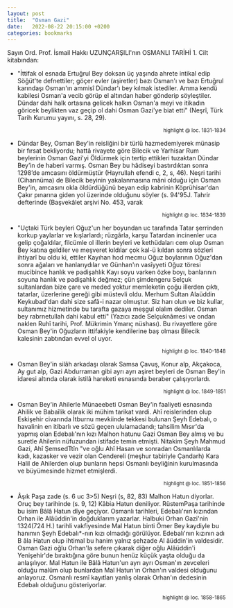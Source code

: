 ```yaml
---
layout: post
title:  "Osman Gazi"
date:   2022-08-22 20:15:00 +0200
categories: bookmarks
---
```


Sayın Ord. Prof. İsmail Hakkı UZUNÇARŞILI'nın OSMANLI TARİHİ 1. Cilt kitabından:

* "İttifak ol esnada Ertuğrul Bey doksan üç yaşında ahrete intikal edip Söğüt'te defnettiler; göçer evler (aşiretler) bazı Osman'ı ve bazı Ertuğrul karındaşı Osman'ın ammisî Dündar'ı bey kılmak istediler. Amma kendü kabilesi Osman'a vecib görüp el altından haber gönderip söyleştiler. Dündar dahi halk ortasına gelicek halkın Osman'a meyi ve itikadın göricek beylikten vaz geçip ol dahi Osman Gazi'ye biat etti" (Neşrî, Türk Tarih Kurumu yayını, s. 28, 29).

<p style="text-align: right;"><sup>highlight @ loc. 1831-1834</sup></p>

* Dündar Bey, Osman Bey'in reisliğini bir türlü hazmedemiyerek münasip bir fırsat bekliyordu; hattâ rivayete göre Bilecik ve Yarhisar Rum beylerinin Osman Gazi'yi Öldürmek için tertip ettikleri tuzaktan Dündar Bey’in de haberi varmış. Osman Bey bu hâdiseyi bastırdıktan sonra 1298’de amcasını öldürmüştür (Hayrullah efendi c, 2, s, 46). Neşri tarihi (Cihannüma) de Bilecik beyinin yakalanmasına mâni olduğu için Osman Bey'in, amcasını okla öldürdüğünü beyan edip kabrinin Köprühisar'dan Çakır pınarına giden yol üzerinde olduğunu söyler (s. 94'95J. Tahrir defterinde (Başvekâlet arşivi No. 453, varak

<p style="text-align: right;"><sup>highlight @ loc. 1834-1839</sup></p>

* "Uçtaki Türk beyleri Oğuz'un her boyundan uc tarafında Tatar şerrinden korkup yaylarlar ve kışlarlardı; rüzgârla, karşu Tatardan incinenler uca gelip çoğaldılar, filcümle ol illerin beyleri ve kethüdaları cem olup Osman Bey katına geldiler ve meşveret kıldılar çok kal-ü kıldan sonra sözleri ihtiyarî bu oldu ki, ettiler Kayıhan hod mecmu Oğuz boylarının Oğuz'dan sonra ağaları ve hanlarıydılar ve Günhan'ın vasîyyeti Oğuz töresi mucibince hanlık ve padişahlık Kayı soyu varken özke boyı, banlarının soyuna hanlık ve padişahlık değmez; çün şimdengeru Selçuk sultanlardan bize çare ve meded yoktur memleketin çoğu illerden çıktı, tatarlar, üzerlerine gereği gibi müstevli oldu. Merhum Sultan Alaüddin Keykubad'dan dahi size safâ-i nazar olmuştur. Siz harı olun ve biz kullar, sultanımız hizmetinde bu tarafta gazaya meşgul olalım dediler. Osman bey rabrnetullah dahi kabul etti" (Yazıcı zade Selçuknâmesi ve ondan naklen Ruhî tarihi, Prof. Mükrimin Ymarıç nüshası). Bu rivayetlere göre Osman Bey'in Oğuzların ittifakiyle kendilerine baş olması Bilecik kalesinin zabtından evvel ol uyor.

<p style="text-align: right;"><sup>highlight @ loc. 1840-1848</sup></p>

* Osman Bey'in silâh arkadaşı olarak Samsa Çavuş, Konur alp, Akçakoca, Ay gut alp, Gazi Abdurraman gibi ayrı ayrı aşiret beyleri de Osman Bey'in idaresi altında olarak istilâ hareketi esnasında beraber çalışıyorlardı.

<p style="text-align: right;"><sup>highlight @ loc. 1849-1851</sup></p>

* Osman Bey'in Ahilerle Münaeebeti Osman Bey'in faaliyeti esnasında Ahilik ve Babaîlik olarak iki mühim tarikat vardi. Ahî reislerinden olup Eskişehir civarında İtburnu mevkiinde tekkesi bulunan Şeyh Edebalı, o havalinin en itibarlı ve sözü geçen ululamadandı; tahsilim Mısır'da yapmış olan Edebalı'nın kızı Malhon hatunu Gazi Osman Bey almış ve bu suretle Ahilerin nüfuzundan istifade temin etmişti. Nitakim Şeyh Mahmud Gazi, Ahî ŞemsedTtîn "ve oğlu Ahî Hasan ve sonradan Osmanlılarda kadı, kazasker ve vezir olan Cendereli (meşhur tabiriyle Çandarh) Kara Halil de Ahilerden olup bunların hepsi Osmanlı beyliğinin kurulmasında ve büyümesinde hizmet etmişlerdi.

<p style="text-align: right;"><sup>highlight @ loc. 1851-1856</sup></p>

* Âşık Paşa zade (s. 6 uc 3>5) Neşri (s, 82, 83) Malhon Hatun diyorlar. Oruç bey tarihinde (s. 9, 12) Kâbia Hatun deniliyor. RüstemPaşa tarihinde bu isim Bâlâ Hatun dîye geçiyor. Osmanlı tarihleri, Edebalı'nın kızından Orhan ile Alâüddin'in doğduklarım yazarlar. Halbuki Orhan Gazi'nin 1324(724 H.) tarihli vakfiyesinde Mal Hatun binti Ömer Bey kaydiyle bu hanımın Şeyh Edebalı*-nın kızı olmadığı görülüyor. Edebalı'nın kızının adı B âla Hatun olup ihtimal bu hanim yalnız şehzade Al âüddin'in valdesidir. Osman Gazi oğlu Orhan'la sefere çıkarak diğer oğlu Alâüddin'i Yenişehir'de bıraktığına göre bunun henüz küçük yaşta olduğu da anlaşılıyor. Mal Hatun ile Bâlâ Hatun'un ayrı ayrı Osman'ın zevceleri olduğu malûm olup bunlardan Mal Hatun'ın Orhan'ın valdesi olduğunu anlayoruz. Osmanlı resmî kayıtları yanlış olarak Orhan'ın dedesinin Edebalı olduğunu gösteriyorlar.

<p style="text-align: right;"><sup>highlight @ loc. 1858-1865</sup></p>

